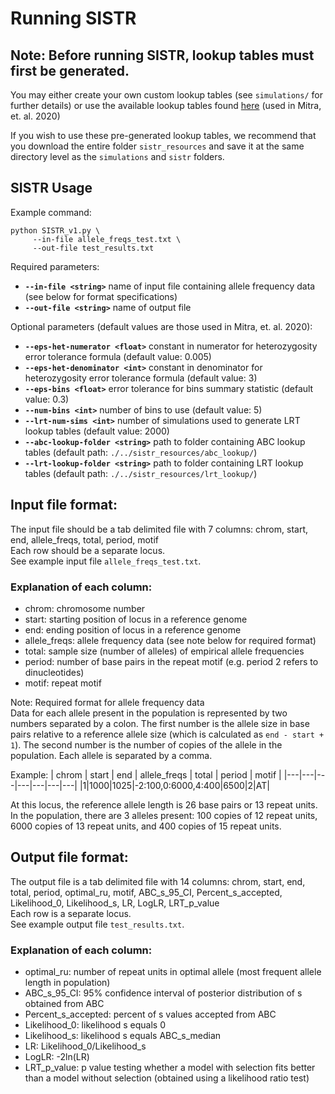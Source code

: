 # Running SISTR

## Note: Before running SISTR, lookup tables must first be generated. 
You may either create your own custom lookup tables (see `simulations/` for further details) or use the available lookup tables found [here](https://drive.google.com/drive/folders/1p_QoSQ7gzs7hVEwfJyhGMT-ELXZcWoA_?usp=sharing) (used in Mitra, et. al. 2020)  

If you wish to use these pre-generated lookup tables, we recommend that you download the entire folder `sistr_resources` and save it at the same directory level as the `simulations` and `sistr` folders.  

## SISTR Usage
Example command:
```
python SISTR_v1.py \
     --in-file allele_freqs_test.txt \
     --out-file test_results.txt 
```

Required parameters:  
* __`--in-file <string>`__ name of input file containing allele frequency data (see below for format specifications)  
* __`--out-file <string>`__ name of output file 

Optional parameters (default values are those used in Mitra, et. al. 2020):
* __`--eps-het-numerator <float>`__ constant in numerator for heterozygosity error tolerance formula (default value: 0.005) 
* __`--eps-het-denominator <int>`__ constant in denominator for heterozygosity error tolerance formula (default value: 3)
* __`--eps-bins <float>`__ error tolerance for bins summary statistic (default value: 0.3)
* __`--num-bins <int>`__ number of bins to use (default value: 5)
* __`--lrt-num-sims <int>`__ number of simulations used to generate LRT lookup tables (default value: 2000) 
* __`--abc-lookup-folder <string>`__ path to folder containing ABC lookup tables (default path: `./../sistr_resources/abc_lookup/`)
* __`--lrt-lookup-folder <string>`__ path to folder containing LRT lookup tables (default path: `./../sistr_resources/lrt_lookup/`)

## Input file format:
The input file should be a tab delimited file with 7 columns: chrom, start, end, allele_freqs, total, period, motif  
Each row should be a separate locus.  
See example input file `allele_freqs_test.txt`.

### Explanation of each column:
* chrom: chromosome number  
* start: starting position of locus in a reference genome  
* end: ending position of locus in a reference genome  
* allele_freqs: allele frequency data (see note below for required format)
* total: sample size (number of alleles) of empirical allele frequencies  
* period: number of base pairs in the repeat motif (e.g. period 2 refers to dinucleotides)  
* motif: repeat motif  

Note: Required format for allele frequency data  
Data for each allele present in the population is represented by two numbers separated by a colon. The first number is the allele size in base pairs relative to a reference allele size (which is calculated as `end - start + 1`). The second number is the number of copies of the allele in the population. Each allele is separated by a comma.  
   
Example: 
| chrom | start | end | allele_freqs | total | period | motif |
|---|---|---|---|---|---|---|
|1|1000|1025|-2:100,0:6000,4:400|6500|2|AT| 
   
At this locus, the reference allele length is 26 base pairs or 13 repeat units. In the population, there are 3 alleles present: 100 copies of 12 repeat units, 6000 copies of 13 repeat units, and 400 copies of 15 repeat units.

## Output file format:
The output file is a tab delimited file with 14 columns: chrom, start, end, total, period, optimal_ru, motif, ABC_s_95_CI, Percent_s_accepted, Likelihood_0, Likelihood_s, LR, LogLR, LRT_p_value    
Each row is a separate locus.  
See example output file `test_results.txt`.

### Explanation of each column:
* optimal_ru: number of repeat units in optimal allele (most frequent allele length in population)
* ABC_s_95_CI: 95% confidence interval of posterior distribution of s obtained from ABC
* Percent_s_accepted: percent of s values accepted from ABC
* Likelihood_0: likelihood s equals 0
* Likelihood_s: likelihood s equals ABC_s_median
* LR: Likelihood_0/Likelihood_s
* LogLR: -2ln(LR)
* LRT_p_value: p value testing whether a model with selection fits better than a model without selection (obtained using a likelihood ratio test)